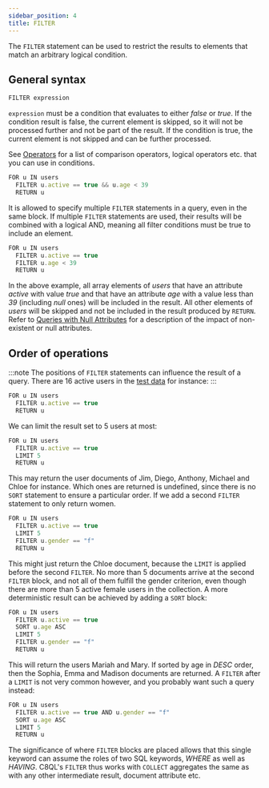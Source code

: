 ```yaml
---
sidebar_position: 4
title: FILTER
---
```


The `FILTER` statement can be used to restrict the results to elements that match an arbitrary logical condition.

General syntax
--------------

```js
FILTER expression
```

`expression` must be a condition that evaluates to either _false_ or _true_. If the condition result is false, the current element is skipped, so it will not be processed further and not be part of the result. If the condition is true, the current element is not skipped and can be further processed.

See [Operators](../c8ql/operators.md) for a list of comparison operators, logical operators etc. that you can use in conditions.

```js
FOR u IN users
  FILTER u.active == true && u.age < 39
  RETURN u
```

It is allowed to specify multiple `FILTER` statements in a query, even in the same block. If multiple `FILTER` statements are used, their results will be combined with a logical AND, meaning all filter conditions must be true to include an element.

```js
FOR u IN users
  FILTER u.active == true
  FILTER u.age < 39
  RETURN u
```

In the above example, all array elements of _users_  that have an attribute _active_ with value _true_ and that have an attribute _age_ with a value less than _39_ (including _null_ ones) will be included in the result. All other elements of _users_ will be skipped and not be included in the result produced by `RETURN`. Refer to [Queries with Null Attributes](../queries-null-attributes.md) for a description of the impact of non-existent or null attributes.

Order of operations
-------------------

:::note
The positions of `FILTER` statements can influence the result of a query. There are 16 active users in the [test data](../../query-examples/index.md#example-data) for instance:
:::

```js
FOR u IN users
  FILTER u.active == true
  RETURN u
```

We can limit the result set to 5 users at most:

```js
FOR u IN users
  FILTER u.active == true
  LIMIT 5
  RETURN u
```

This may return the user documents of Jim, Diego, Anthony, Michael and Chloe for instance. Which ones are returned is undefined, since there is no `SORT` statement to ensure a particular order. If we add a second `FILTER` statement to only return women.

```js
FOR u IN users
  FILTER u.active == true
  LIMIT 5
  FILTER u.gender == "f"
  RETURN u
```

This might just return the Chloe document, because the `LIMIT` is applied before the second `FILTER`. No more than 5 documents arrive at the second `FILTER` block, and not all of them fulfill the gender criterion, even though there are more than 5 active female users in the collection. A more deterministic result can be achieved by adding a `SORT` block:

```js
FOR u IN users
  FILTER u.active == true
  SORT u.age ASC
  LIMIT 5
  FILTER u.gender == "f"
  RETURN u
```

This will return the users Mariah and Mary. If sorted by age in _DESC_ order, then the Sophia, Emma and Madison documents are returned. A `FILTER` after a `LIMIT` is not very common however, and you probably want such a query instead:

```js
FOR u IN users
  FILTER u.active == true AND u.gender == "f"
  SORT u.age ASC
  LIMIT 5
  RETURN u
```

The significance of where `FILTER` blocks are placed allows that this single keyword can assume the roles of two SQL keywords, _WHERE_ as well as _HAVING_. C8QL's `FILTER` thus works with `COLLECT` aggregates the same as with any other intermediate result, document attribute etc.
